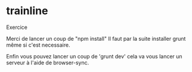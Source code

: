 # trainline
Exercice

Merci de lancer un coup de "npm install"
Il faut par la suite installer grunt même si c'est necessaire.

Enfin vous pouvez lancer un coup de 'grunt dev' cela va vous lancer un serveur à l'aide de browser-sync.
